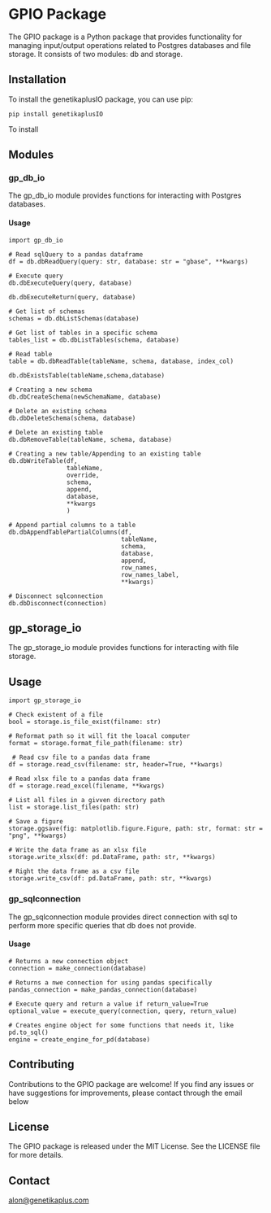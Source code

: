 # **GPIO Package**

The GPIO package is a Python package that provides functionality for managing input/output operations related to
Postgres databases and file storage.
It consists of two modules: db and storage.

## **Installation**

To install the genetikaplusIO package, you can use pip:

`pip install genetikaplusIO`

To install 
## Modules

### gp_db_io

The gp_db_io module provides functions for interacting with Postgres databases.

#### Usage
```
import gp_db_io

# Read sqlQuery to a pandas dataframe
df = db.dbReadQuery(query: str, database: str = "gbase", **kwargs)

# Execute query
db.dbExecuteQuery(query, database)

db.dbExecuteReturn(query, database)

# Get list of schemas
schemas = db.dbListSchemas(database)

# Get list of tables in a specific schema
tables_list = db.dbListTables(schema, database)

# Read table
table = db.dbReadTable(tableName, schema, database, index_col)

db.dbExistsTable(tableName,schema,database)

# Creating a new schema
db.dbCreateSchema(newSchemaName, database)

# Delete an existing schema
db.dbDeleteSchema(schema, database)

# Delete an existing table
db.dbRemoveTable(tableName, schema, database)

# Creating a new table/Appending to an existing table 
db.dbWriteTable(df,
                tableName,
                override,
                schema,
                append,
                database,
                **kwargs
                )

# Append partial columns to a table
db.dbAppendTablePartialColumns(df,
                               tableName,
                               schema,
                               database,
                               append,
                               row_names,
                               row_names_label,
                               **kwargs)

# Disconnect sqlconnection
db.dbDisconnect(connection)
```
## gp_storage_io
The gp_storage_io module provides functions for interacting with file storage.
## Usage
```
import gp_storage_io

# Check existent of a file
bool = storage.is_file_exist(filname: str)

# Reformat path so it will fit the loacal computer
format = storage.format_file_path(filename: str)
 
 # Read csv file to a pandas data frame 
df = storage.read_csv(filename: str, header=True, **kwargs)

# Read xlsx file to a pandas data frame
df = storage.read_excel(filename, **kwargs)

# List all files in a givven directory path
list = storage.list_files(path: str)

# Save a figure
storage.ggsave(fig: matplotlib.figure.Figure, path: str, format: str = "png", **kwargs)

# Write the data frame as an xlsx file 
storage.write_xlsx(df: pd.DataFrame, path: str, **kwargs)

# Right the data frame as a csv file
storage.write_csv(df: pd.DataFrame, path: str, **kwargs)

```
### gp_sqlconnection

The gp_sqlconnection module provides direct connection with sql to perform more specific queries that db does not provide.

#### Usage
```
# Returns a new connection object
connection = make_connection(database)

# Returns a nwe connection for using pandas specifically
pandas_connection = make_pandas_connection(database)

# Execute query and return a value if return_value=True
optional_value = execute_query(connection, query, return_value)

# Creates engine object for some functions that needs it, like pd.to_sql()
engine = create_engine_for_pd(database)
```

## Contributing

Contributions to the GPIO package are welcome! If you find any issues or have suggestions for improvements,
please contact through the email below

## License

The GPIO package is released under the MIT License. See the LICENSE file for more details.

## Contact

alon@genetikaplus.com

